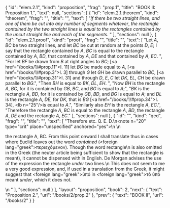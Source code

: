 {
  "id": "elem.2.1",
  "kind": "proposition",
  "frag": "prop.1",
  "title": "BOOK II: Proposition 1.",
  "text": null,
  "sections": [
    {
      "id": "elem.2.1.theorem",
      "kind": "theorem",
      "frag": "",
      "title": "",
      "text": [
        "<var>If there be two straight lines</var>, <var>and one of them be cut into any number of segments whatever</var>, <var>the rectangle contained by the two straight lines is equal to the rectangles contained by the uncut straight line and each of the segments</var>. "
      ],
      "sections": null
    },
    {
      "id": "elem.2.1.proof",
      "kind": "proof",
      "frag": "",
      "title": "",
      "text": [
        "Let <var>A</var>, <var>BC</var> be two straight lines, and let <var>BC</var> be cut at random at the points <var>D</var>, <var>E</var>; I say that the rectangle contained by <var>A</var>, <var>BC</var> is equal to the rectangle contained by <var>A</var>, <var>BD</var>, that contained by <var>A</var>, <var>DE</var> and that contained by <var>A</var>, <var>EC</var>. ",
        "For let <var>BF</var> be drawn from <var>B</var> at right angles to <var>BC</var>; [<a href=\"/books/1/#prop.11\">I. 11</a>] let <var>BG</var> be made equal to <var>A</var>, [<a href=\"/books/1/#prop.3\">I. 3</a>] through <var>G</var> let <var>GH</var> be drawn parallel to <var>BC</var>, [<a href=\"/books/1/#prop.31\">I. 31</a>] and through <var>D</var>, <var>E</var>, <var>C</var> let <var>DK</var>, <var>EL</var>, <var>CH</var> be drawn parallel to <var>BG</var>.",
        "Then <var>BH</var> is equal to <var>BK</var>, <var>DL</var>, <var>EH</var>. ",
        "Now <var>BH</var> is the rectangle <var>A</var>, <var>BC</var>, for it is contained by <var>GB</var>, <var>BC</var>, and <var>BG</var> is equal to <var>A</var>;",
        "<var>BK</var> is the rectangle <var>A</var>, <var>BD</var>, for it is contained by <var>GB</var>, <var>BD</var>, and <var>BG</var> is equal to <var>A</var>; and <var>DL</var> is the rectangle <var>A</var>, <var>DE</var>, for <var>DK</var>, that is <var>BG</var> [<a href=\"/books/1/#prop.34\">I. 34</a>], <lb n=\"25\"/>is equal to <var>A</var>.",
        "Similarly also <var>EH</var> is the rectangle <var>A</var>, <var>EC</var>.",
        "Therefore the rectangle <var>A</var>, <var>BC</var> is equal to the rectangle <var>A</var>, <var>BD</var>, the rectangle <var>A</var>, <var>DE</var> and the rectangle <var>A</var>, <var>EC</var>."
      ],
      "sections": null
    },
    {
      "id": "",
      "kind": "qed",
      "frag": "",
      "title": "",
      "text": [
        "Therefore etc. Q. E. D.\n<note n=\"20\" type=\"crit\" place=\"unspecified\" anchored=\"yes\">\n        \n        <p>the rectangle A, BC. From this point onward I shall translate thus in cases where Euclid leaves out the word <var>contained</var> (<foreign lang=\"greek\">περιεχόμενον</foreign>). Though the word <quote>rectangle</quote>\n is also omitted in the Greek (the neuter article being sufficient to show that the rectangle is meant), it cannot be dispensed with in English. De Morgan advises the use of the expression <quote>the rectangle <var>under</var> two lines.</quote>\n This does not seem to me a very good expression, and, if used in a translation from the Greek, it might suggest that <foreign lang=\"greek\">ὑπό</foreign> in <foreign lang=\"greek\">τὸ ὑπό</foreign> meant <var>under</var>, which it does not.</p>\n       </note>"
      ],
      "sections": null
    }
  ],
  "layout": "proposition",
  "book": 2,
  "next": {
    "text": "Proposition 2.",
    "url": "/books/2/prop.2"
  },
  "prev": {
    "text": "BOOK II",
    "url": "/books/2"
  }
}
